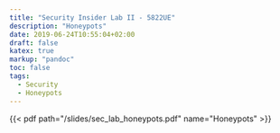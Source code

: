 ```yaml
---
title: "Security Insider Lab II - 5822UE"
description: "Honeypots"
date: 2019-06-24T10:55:04+02:00
draft: false
katex: true
markup: "pandoc"
toc: false
tags:
  - Security
  - Honeypots
---
```


{{< pdf path="/slides/sec_lab_honeypots.pdf" name="Honeypots" >}}